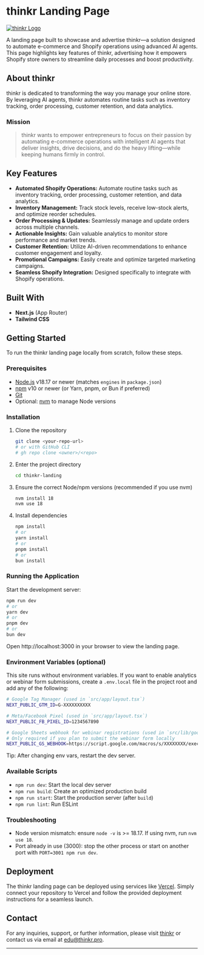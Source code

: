 # thinkr Landing Page

[![thinkr Logo](https://www.thinkr.pro/thinkr_black_leftlogo.png)](https://www.thinkr.pro)

A landing page built to showcase and advertise thinkr—a solution designed to automate e-commerce and Shopify operations using advanced AI agents. This page highlights key features of thinkr, advertising how it empowers Shopify store owners to streamline daily processes and boost productivity.

## About thinkr

thinkr is dedicated to transforming the way you manage your online store. By leveraging AI agents, thinkr automates routine tasks such as inventory tracking, order processing, customer retention, and data analytics. 

### Mission

> thinkr wants to empower entrepreneurs to focus on their passion by automating e-commerce operations with intelligent AI agents that deliver insights, drive decisions, and do the heavy lifting—while keeping humans firmly in control.


## Key Features

- **Automated Shopify Operations:** Automate routine tasks such as inventory tracking, order processing, customer retention, and data analytics.
- **Inventory Management:** Track stock levels, receive low-stock alerts, and optimize reorder schedules.
- **Order Processing & Updates:** Seamlessly manage and update orders across multiple channels.
- **Actionable Insights:** Gain valuable analytics to monitor store performance and market trends.
- **Customer Retention:** Utilize AI-driven recommendations to enhance customer engagement and loyalty.
- **Promotional Campaigns:** Easily create and optimize targeted marketing campaigns.
- **Seamless Shopify Integration:** Designed specifically to integrate with Shopify operations.

## Built With

- **Next.js** (App Router)
- **Tailwind CSS**

## Getting Started

To run the thinkr landing page locally from scratch, follow these steps.

### Prerequisites

- [Node.js](https://nodejs.org) v18.17 or newer (matches `engines` in `package.json`)
- [npm](https://www.npmjs.com) v10 or newer (or Yarn, pnpm, or Bun if preferred)
- [Git](https://git-scm.com)
- Optional: [nvm](https://github.com/nvm-sh/nvm) to manage Node versions

### Installation

1. Clone the repository

   ```bash
   git clone <your-repo-url>
   # or with GitHub CLI
   # gh repo clone <owner>/<repo>
   ```

2. Enter the project directory

   ```bash
   cd thinkr-landing
   ```

3. Ensure the correct Node/npm versions (recommended if you use nvm)

   ```bash
   nvm install 18
   nvm use 18
   ```

4. Install dependencies

   ```bash
   npm install
   # or
   yarn install
   # or
   pnpm install
   # or
   bun install
   ```

### Running the Application

Start the development server:

```bash
npm run dev
# or
yarn dev
# or
pnpm dev
# or
bun dev
```

Open http://localhost:3000 in your browser to view the landing page.

### Environment Variables (optional)

This site runs without environment variables. If you want to enable analytics or webinar form submissions, create a `.env.local` file in the project root and add any of the following:

```bash
# Google Tag Manager (used in `src/app/layout.tsx`)
NEXT_PUBLIC_GTM_ID=G-XXXXXXXXXX

# Meta/Facebook Pixel (used in `src/app/layout.tsx`)
NEXT_PUBLIC_FB_PIXEL_ID=1234567890

# Google Sheets webhook for webinar registrations (used in `src/lib/googleSheets.ts`)
# Only required if you plan to submit the webinar form locally
NEXT_PUBLIC_GS_WEBHOOK=https://script.google.com/macros/s/XXXXXXXX/exec
```

Tip: After changing env vars, restart the dev server.

### Available Scripts

- `npm run dev`: Start the local dev server
- `npm run build`: Create an optimized production build
- `npm run start`: Start the production server (after `build`)
- `npm run lint`: Run ESLint

### Troubleshooting

- Node version mismatch: ensure `node -v` is >= 18.17. If using nvm, run `nvm use 18`.
- Port already in use (3000): stop the other process or start on another port with `PORT=3001 npm run dev`.

## Deployment

The thinkr landing page can be deployed using services like [Vercel](https://vercel.com). Simply connect your repository to Vercel and follow the provided deployment instructions for a seamless launch.

## Contact

For any inquiries, support, or further information, please visit [thinkr](https://www.thinkr.pro) or contact us via email at [edu@thinkr.pro](mailto:edu@thinkr.pro).

---

